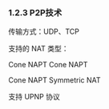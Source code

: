 ### 1.2.3 P2P技术

传输方式：UDP、TCP

支持的 NAT 类型：

Cone NAPT   Cone NAPT

Cone NAPT   Symmetric NAT

支持 UPNP 协议

